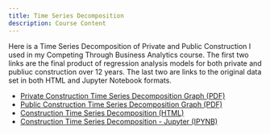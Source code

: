 ```yaml
---
title: Time Series Decomposition
description: Course Content
---
```


Here is a Time Series Decomposition of Private and Public Construction I used in my Competing Through Business Analytics course.
The first two links are the final product of regression analysis models for both private and publiuc construction over 12 years.
The last two are links to the original data set in both HTML and Jupyter Notebook formats.

- [Private Construction Time Series Decomposition Graph (PDF)](private_timeseries.pdf)
- [Public Construction Time Series Decomposition Graph (PDF)](public_timeseries.pdf)
- [Construction Time Series Decomposition (HTML)](ConstructionTimeSeries.html)
- [Construction Time Series Decomposition - Jupyter (IPYNB)](ConstructionTimeSeries.ipynb)

